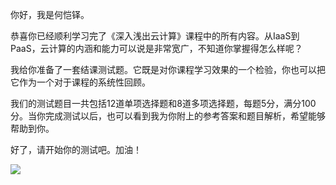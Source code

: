 你好，我是何恺铎。

恭喜你已经顺利学习完了《深入浅出云计算》课程中的所有内容。从IaaS到PaaS，云计算的内涵和能力可以说是非常宽广，不知道你掌握得怎么样呢？

我给你准备了一套结课测试题。它既是对你课程学习效果的一个检验，你也可以把它作为一个对于课程的系统性回顾。

我们的测试题目一共包括12道单项选择题和8道多项选择题，每题5分，满分100分。当你完成测试以后，也可以看到我为你附上的参考答案和题目解析，希望能够帮助到你。

好了，请开始你的测试吧。加油！

[![](https://static001.geekbang.org/resource/image/28/a4/28d1be62669b4f3cc01c36466bf811a4.png?wh=1142*201)](http://time.geekbang.org/quiz/intro?act_id=95&exam_id=196)
